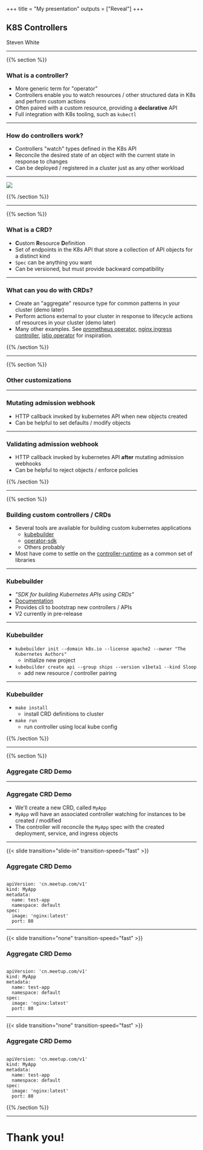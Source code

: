 +++
title = "My presentation"
outputs = ["Reveal"]
+++

## K8S Controllers

Steven White

---

{{% section %}}

### What is a controller?

- More generic term for "operator"
- Controllers enable you to watch resources / other structured data in K8s and perform custom actions
- Often paired with a custom resource, providing a **declarative** API
- Full integration with K8s tooling, such as `kubectl`

---

### How do controllers work?

- Controllers "watch" types defined in the K8s API
- Reconcile the desired state of an object with the current state in response to changes
- Can be deployed / registered in a cluster just as any other workload

---

<!-- ### Diagram showing data flowing from controller <-> k8s api -->
<img src="/img/controller-data-flow.png" style="max-height: 500px" />

{{% /section %}}

---

{{% section %}}

### What is a CRD?

- **C**ustom **R**esource **D**efinition
- Set of endpoints in the K8s API that store a collection of API objects for a distinct kind
- `Spec` can be anything you want
- Can be versioned, but must provide backward compatibility

---

### What can you do with CRDs?

- Create an "aggregate" resource type for common patterns in your cluster (demo later)
- Perform actions external to your cluster in response to lifecycle actions of resources in your cluster (demo later)
- Many other examples. See [prometheus operator](https://github.com/coreos/prometheus-operator), [nginx ingress controller](https://github.com/kubernetes/ingress-nginx), [istio operator](https://github.com/banzaicloud/istio-operator) for inspiration.

{{% /section %}}

---

{{% section %}}

### Other customizations

---

### Mutating admission webhook

- HTTP callback invoked by kubernetes API when new objects created
- Can be helpful to set defaults / modify objects

---

### Validating admission webhook

- HTTP callback invoked by kubernetes API **after** mutating admission webhooks
- Can be helpful to reject objects / enforce policies

{{% /section %}}

---

{{% section %}}

### Building custom controllers / CRDs

- Several tools are available for building custom kubernetes applications
  - [kubebuilder](https://github.com/kubernetes-sigs/kubebuilder)
  - [operator-sdk](https://github.com/operator-framework/operator-sdk)
  - Others probably
- Most have come to settle on the [controller-runtime](https://github.com/kubernetes-sigs/controller-runtime) as a common set of libraries

---

### Kubebuilder

- _"SDK for building Kubernetes APIs using CRDs"_
- [Documentation](https://book-v1.book.kubebuilder.io/)
- Provides cli to bootstrap new controllers / APIs
- V2 currently in pre-release

---

### Kubebuilder

- `kubebuilder init --domain k8s.io --license apache2 --owner "The Kubernetes Authors"`
  - initialize new project
- `kubebuilder create api --group ships --version v1beta1 --kind Sloop`
  - add new resource / controller pairing

---

### Kubebuilder

- `make install`
  - install CRD definitions to cluster
- `make run`
  - run controller using local kube config

{{% /section %}}

---

{{% section %}}

### Aggregate CRD Demo

---

### Aggregate CRD Demo

- We'll create a new CRD, called `MyApp`
- `MyApp` will have an associated controller watching for instances to be created / modified
- The controller will reconcile the `MyApp` spec with the created deployment, service, and ingress objects

---

{{< slide transition="slide-in" transition-speed="fast" >}}

### Aggregate CRD Demo

<pre><code class="hljs yaml" data-trim data-line-numbers="1-2">
apiVersion: 'cn.meetup.com/v1'
kind: MyApp
metadata:
  name: test-app
  namespace: default
spec:
  image: 'nginx:latest'
  port: 80
</code></pre>

---

{{< slide transition="none" transition-speed="fast" >}}

### Aggregate CRD Demo

<pre><code class="hljs yaml" data-trim data-line-numbers="3-5">
apiVersion: 'cn.meetup.com/v1'
kind: MyApp
metadata:
  name: test-app
  namespace: default
spec:
  image: 'nginx:latest'
  port: 80
</code></pre>

---

{{< slide transition="none" transition-speed="fast" >}}

### Aggregate CRD Demo

<pre><code class="hljs yaml" data-trim data-line-numbers="6-8">
apiVersion: 'cn.meetup.com/v1'
kind: MyApp
metadata:
  name: test-app
  namespace: default
spec:
  image: 'nginx:latest'
  port: 80
</code></pre>

{{% /section %}}

---

# Thank you!
